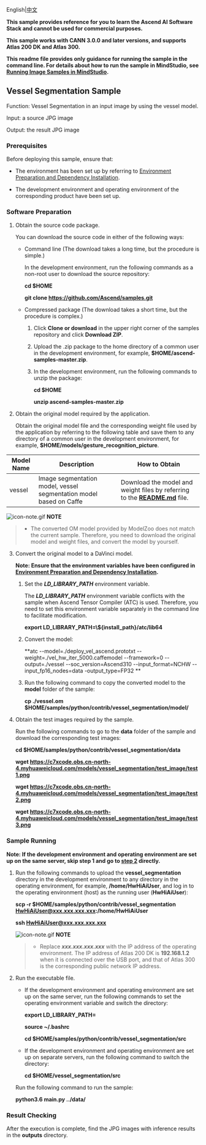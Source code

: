 English|[中文](README_CN.md)

**This sample provides reference for you to learn the Ascend AI Software Stack and cannot be used for commercial purposes.**

**This sample works with CANN 3.0.0 and later versions, and supports Atlas 200 DK and Atlas 300.**

**This readme file provides only guidance for running the sample in the command line. For details about how to run the sample in MindStudio, see [Running Image Samples in MindStudio](https://github.com/Ascend/samples/wikis/Running%20Image%20Samples%20in%20MindStudio?sort_id=3736297).**

## Vessel Segmentation Sample

Function: Vessel Segmentation in an input image by using the vessel model.

Input: a source JPG image

Output: the result JPG image

### Prerequisites

Before deploying this sample, ensure that:

- The environment has been set up by referring to [Environment Preparation and Dependency Installation](../../environment).

- The development environment and operating environment of the corresponding product have been set up.

### Software Preparation

1. Obtain the source code package.

   You can download the source code in either of the following ways:

    - Command line (The download takes a long time, but the procedure is simple.)

        In the development environment, run the following commands as a non-root user to download the source repository:

        **cd $HOME**

        **git clone https://github.com/Ascend/samples.git**

    - Compressed package (The download takes a short time, but the procedure is complex.)

        1. Click **Clone or download** in the upper right corner of the samples repository and click **Download ZIP**.

        2. Upload the .zip package to the home directory of a common user in the development environment, for example, **$HOME/ascend-samples-master.zip**.

        3. In the development environment, run the following commands to unzip the package:

            **cd $HOME**

            **unzip ascend-samples-master.zip**

2. Obtain the original model required by the application.

    Obtain the original model file and the corresponding weight file used by the application by referring to the following table and save them to any directory of a common user in the development environment, for example, **$HOME/models/gesture_recognition_picture**.


| **Model Name**      | **Description**                          | **How to Obtain**                        |
| ------------------- | ---------------------------------------- | ---------------------------------------- |
| vessel | Image segmentation model, vessel segmentation model based on Caffe | Download the model and weight files by referring to the **[README.md](https://github.com/Ascend/modelzoo/tree/master/contrib/TensorFlow/Research/cv/vessel-segmentation/ATC_retina-unet_caffe_AE)** file. |

![](https://images.gitee.com/uploads/images/2020/1106/160652_6146f6a4_5395865.gif "icon-note.gif") **NOTE**  
> - The converted OM model provided by ModelZoo does not match the current sample. Therefore, you need to download the original model and weight files, and convert the model by yourself.

3. Convert the original model to a DaVinci model.

    **Note: Ensure that the environment variables have been configured in [Environment Preparation and Dependency Installation](../../../environment).**

    1. Set the ***LD_LIBRARY_PATH*** environment variable.

        The ***LD_LIBRARY_PATH*** environment variable conflicts with the sample when Ascend Tensor Compiler (ATC) is used. Therefore, you need to set this environment variable separately in the command line to facilitate modification.

        **export LD_LIBRARY_PATH=\\${install_path}/atc/lib64**  

    2. Convert the model:

         **atc --model=./deploy_vel_ascend.prototxt --weight=./vel_hw_iter_5000.caffemodel --framework=0 --output=./vessel --soc_version=Ascend310 --input_format=NCHW --input_fp16_nodes=data -output_type=FP32 **

    3. Run the following command to copy the converted model to the **model** folder of the sample:

        **cp ./vessel.om $HOME/samples/python/contrib/vessel_segmentation/model/**

4. Obtain the test images required by the sample.

    Run the following commands to go to the **data** folder of the sample and download the corresponding test images:

    **cd $HOME/samples/python/contrib/vessel_segmentation/data**

    **wget https://c7xcode.obs.cn-north-4.myhuaweicloud.com/models/vessel_segmentation/test_image/test1.png**

    **wget https://c7xcode.obs.cn-north-4.myhuaweicloud.com/models/vessel_segmentation/test_image/test2.png**       

    **wget https://c7xcode.obs.cn-north-4.myhuaweicloud.com/models/vessel_segmentation/test_image/test3.png** 


### Sample Running

**Note: If the development environment and operating environment are set up on the same server, skip step 1 and go to [step 2](#step_2) directly.**   

1. Run the following commands to upload the **vessel_segmentation** directory in the development environment to any directory in the operating environment, for example, **/home/HwHiAiUser**, and log in to the operating environment (host) as the running user (**HwHiAiUser**):

    **scp -r $HOME/samples/python/contrib/vessel_segmentation HwHiAiUser@xxx.xxx.xxx.xxx:/home/HwHiAiUser**

    **ssh HwHiAiUser@xxx.xxx.xxx.xxx**    

    ![](https://images.gitee.com/uploads/images/2020/1106/160652_6146f6a4_5395865.gif "icon-note.gif") **NOTE**  

    > - Replace ***xxx.xxx.xxx.xxx*** with the IP address of the operating environment. The IP address of Atlas 200 DK is **192.168.1.2** when it is connected over the USB port, and that of Atlas 300 is the corresponding public network IP address.

2. <a name="step_2"></a>Run the executable file.

    - If the development environment and operating environment are set up on the same server, run the following commands to set the operating environment variable and switch the directory:

      **export LD_LIBRARY_PATH=**

      **source ~/.bashrc**

      **cd $HOME/samples/python/contrib/vessel_segmentation/src**

    - If the development environment and operating environment are set up on separate servers, run the following command to switch the directory:

      **cd $HOME/vessel_segmentation/src**      

    Run the following command to run the sample:

    **python3.6 main.py ../data/**
### Result Checking

After the execution is complete, find the JPG images with inference results in the **outputs** directory.
